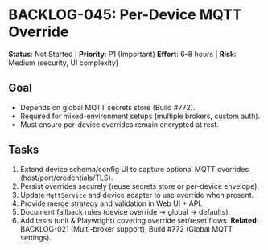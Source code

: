 # BACKLOG-045: Per-Device MQTT Override

**Status**: Not Started | **Priority**: P1 (Important)
**Effort**: 6-8 hours | **Risk**: Medium (security, UI complexity)

## Goal

- Depends on global MQTT secrets store (Build #772).
- Required for mixed-environment setups (multiple brokers, custom auth).
- Must ensure per-device overrides remain encrypted at rest.

## Tasks

1. Extend device schema/config UI to capture optional MQTT overrides (host/port/credentials/TLS).
2. Persist overrides securely (reuse secrets store or per-device envelope).
3. Update `MqttService` and device adapter to use override when present.
4. Provide merge strategy and validation in Web UI + API.
5. Document fallback rules (device override → global → defaults).
6. Add tests (unit & Playwright) covering override set/reset flows.
   **Related**: BACKLOG-021 (Multi-broker support), Build #772 (Global MQTT settings).
